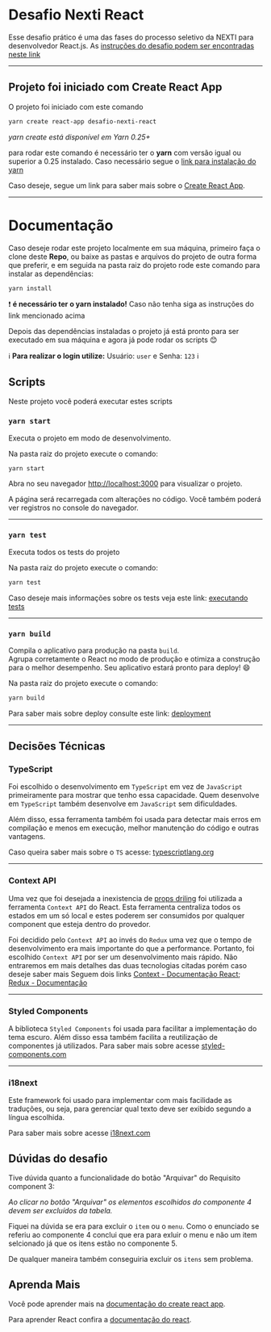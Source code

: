 # Desafio Nexti React

Esse desafio prático é uma das fases do processo seletivo da NEXTI para desenvolvedor React.js. As [instruções do desafio podem ser encontradas neste link](https://bitbucket.org/presenca/desafio-nexti-react/src/master/)

---

## Projeto foi iniciado com Create React App

O projeto foi iniciado com este comando

```sh
yarn create react-app desafio-nexti-react
```

_yarn create está disponível em Yarn 0.25+_

para rodar este comando é necessário ter o **yarn** com versão igual ou superior a 0.25 instalado. Caso necessário segue o [link para instalação do yarn](https://classic.yarnpkg.com/pt-BR/docs/install/#debian-stable)

Caso deseje, segue um link para saber mais sobre o [Create React App](https://github.com/facebook/create-react-app).

---

# Documentação

Caso deseje rodar este projeto localmente em sua máquina, primeiro faça o clone deste **Repo**, ou baixe as pastas e arquivos do projeto de outra forma que preferir, e em seguida na pasta raiz do projeto rode este comando para instalar as dependências:

```sh
yarn install
```

:heavy_exclamation_mark: **é necessário ter o yarn instalado!** Caso não tenha siga as instruções do link mencionado acima

Depois das dependências instaladas o projeto já está pronto para ser executado em sua máquina e agora já pode rodar os scripts 😊

ℹ️ **Para realizar o login utilize:** Usuário: `user` e Senha: `123` ℹ️

## Scripts

Neste projeto você poderá executar estes scripts

### `yarn start`

Executa o projeto em modo de desenvolvimento.

Na pasta raiz do projeto execute o comando:

```sh
yarn start
```

Abra no seu navegador [http://localhost:3000](http://localhost:3000) para visualizar o projeto.

A página será recarregada com alterações no código.
Você também poderá ver registros no console do navegador.

---

### `yarn test`

Executa todos os tests do projeto

Na pasta raiz do projeto execute o comando:

```sh
yarn test
```

Caso deseje mais informações sobre os tests veja este link: [executando tests](https://facebook.github.io/create-react-app/docs/running-tests)

---

### `yarn build`

Compila o aplicativo para produção na pasta `build`.\
Agrupa corretamente o React no modo de produção e otimiza a construção para o melhor desempenho.
Seu aplicativo estará pronto para deploy! 😄

Na pasta raiz do projeto execute o comando:

```sh
yarn build
```

Para saber mais sobre deploy consulte este link: [deployment](https://facebook.github.io/create-react-app/docs/deployment)

---

## Decisões Técnicas

### TypeScript

Foi escolhido o desenvolvimento em `TypeScript` em vez de `JavaScript` primeiramente para mostrar que tenho essa capacidade. Quem desenvolve em `TypeScript` também desenvolve em `JavaScript` sem dificuldades.

Além disso, essa ferramenta também foi usada para detectar mais erros em compilação e menos em execução, melhor manutenção do código e outras vantagens.

Caso queira saber mais sobre o `TS` acesse: [typescriptlang.org](https://www.typescriptlang.org/)

---

### Context API

Uma vez que foi desejada a inexistencia de [props driling](https://pt.stackoverflow.com/questions/424755/o-que-%C3%A9-prop-drilling) foi utilizada a ferramenta `Context API` do React. Esta ferramenta centraliza todos os estados em um só local e estes poderem ser consumidos por qualquer component que esteja dentro do provedor.

Foi decidido pelo `Context API` ao invés do `Redux` uma vez que o tempo de desenvolvimento era mais importante do que a performance.
Portanto, foi escolhido `Context API` por ser um desenvolvimento mais rápido.
Não entraremos em mais detalhes das duas tecnologias citadas porém caso deseje saber mais
Seguem dois links
[Context - Documentação React](https://pt-br.reactjs.org/docs/context.html);
[Redux - Documentação](https://redux.js.org/)

---

### Styled Components

A biblioteca `Styled Components` foi usada para facilitar a implementação do tema escuro. Além disso essa também facilita a reutilização de componentes já utilizados.
Para saber mais sobre acesse [styled-components.com](https://styled-components.com/)

---

### i18next

Este framework foi usado para implementar com mais facilidade as traduções, ou seja, para gerenciar qual texto deve ser exibido segundo a língua escolhida.

Para saber mais sobre acesse [i18next.com](https://www.i18next.com/)

## Dúvidas do desafio

Tive dúvida quanto a funcionalidade do botão "Arquivar" do Requisito component 3:

_Ao clicar no botão "Arquivar" os elementos escolhidos do componente 4 devem ser excluídos da tabela._

Fiquei na dúvida se era para excluir o `item` ou o `menu`. Como o enunciado se referiu ao componente 4 conclui que era para exluir o menu e não um item selcionado já que os itens estão no componente 5.

De qualquer maneira também conseguiria excluir os `itens` sem problema.

## Aprenda Mais

Você pode aprender mais na [documentação do create react app](https://facebook.github.io/create-react-app/docs/getting-started).

Para aprender React confira a [documentação do react](https://reactjs.org/).

